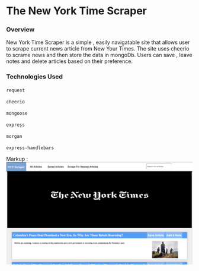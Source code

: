 # The New York Time Scraper

### Overview

New York Time Scraper is a simple , easily navigatable site that allows user to scrape current news article from New Your Times. The site uses cheerio to scrame news and then store the data in mongoDb. Users can save , leave notes and delete articles based on their preference.


### Technologies Used

`request`

`cheerio`

`mongoose`

`express`

`morgan`

`express-handlebars`

Markup : ![picture alt](https://github.com/ChristianHPak/Portfolio/blob/master/assets/images/NewYourTimesScraper.png?raw=true "")
